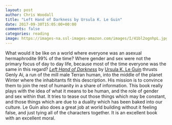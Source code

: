 ```yaml
---
layout: post
author: Chris Woodall
title: "Left Hand of Darkness by Ursula K. Le Guin"
date: 2017-09-30T15:05:00+00:00
comments: false
categories: reading
image: https://images-na.ssl-images-amazon.com/images/I/41bl2ognhpL.jpg
---
```


What would it be like on a world where everyone was an asexual hermaphrodite 
99% of the time? Where gender and sex were not the primary focus of day to 
day life, because most of the time everyone was the same in this regard?
_[Left Hand of Darkness]_ by [Ursula K. Le Guin] thrusts Genly Ai, a 
run of the mill male Terran human, into the middle of the planet 
Winter where the inhabitants fit this description. His mission is to 
convince them to join the rest of humanity in a share of information. This book
really plays with the idea of what it means to be human, and the role of
gender and sex within that. It tries to tease out those things which may be
constant, and those things which are due to a duality which has been baked
into our culture. Le Guin also does a great job at world building without it
feeling false, and just tying all of the characters together. It is an 
excellent book with an excellent moral.

[Left Hand of Darkness]: https://www.amazon.com/dp/B00YBA7PGW/ref=dp-kindle-redirect?_encoding=UTF8&btkr=1
[Ursula K. Le Guin]: http://www.ursulakleguin.com/
